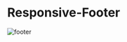 # Responsive-Footer

![footer](https://user-images.githubusercontent.com/75668179/143030602-9478dec7-effd-4a4b-8732-e35ea8af46f9.png)
